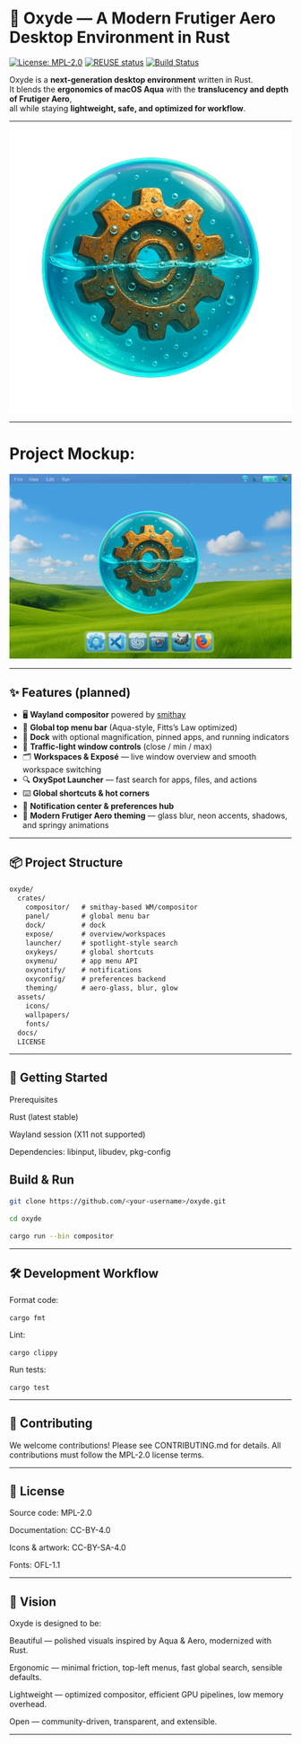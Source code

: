 # 🌌 Oxyde — A Modern Frutiger Aero Desktop Environment in Rust

[![License: MPL-2.0](https://img.shields.io/badge/license-MPL--2.0-blue.svg)](LICENSE)
[![REUSE status](https://api.reuse.software/badge/github.com/0xy1de/oxyde)](https://api.reuse.software/info/github.com/0xy1de/oxyde)
[![Build Status](https://img.shields.io/github/actions/workflow/status/<your-username>/oxyde/ci.yml?branch=main)](https://github.com/<your-username>/oxyde/actions)

Oxyde is a **next-generation desktop environment** written in Rust.  
It blends the **ergonomics of macOS Aqua** with the **translucency and depth of Frutiger Aero**,  
all while staying **lightweight, safe, and optimized for workflow**.

---

<p align="center">
  <img src="/assets/icons/logo.png" alt="Oxyde Logo"/>
</p>

---

# Project Mockup:
<p>
  <img src="/assets/oxyde_reender.png" alt="Oxyde Render Mockup"/>
</p>

---

## ✨ Features (planned)

- 🖥 **Wayland compositor** powered by [smithay](https://github.com/Smithay/smithay)  
- 📑 **Global top menu bar** (Aqua-style, Fitts’s Law optimized)  
- 📂 **Dock** with optional magnification, pinned apps, and running indicators  
- 🔲 **Traffic-light window controls** (close / min / max)  
- 🗂 **Workspaces & Exposé** — live window overview and smooth workspace switching  
- 🔍 **OxySpot Launcher** — fast search for apps, files, and actions  
- ⌨️ **Global shortcuts & hot corners**  
- 🔔 **Notification center & preferences hub**  
- 🎨 **Modern Frutiger Aero theming** — glass blur, neon accents, shadows, and springy animations  

---

## 📦 Project Structure

````text
oxyde/
  crates/
    compositor/   # smithay-based WM/compositor
    panel/        # global menu bar
    dock/         # dock
    expose/       # overview/workspaces
    launcher/     # spotlight-style search
    oxykeys/      # global shortcuts
    oxymenu/      # app menu API
    oxynotify/    # notifications
    oxyconfig/    # preferences backend
    theming/      # aero-glass, blur, glow
  assets/
    icons/
    wallpapers/
    fonts/
  docs/
  LICENSE
````
---

## 🚀 Getting Started

Prerequisites

  Rust (latest stable)

  Wayland session (X11 not supported)

  Dependencies: libinput, libudev, pkg-config


## Build & Run

```bash
git clone https://github.com/<your-username>/oxyde.git
```
```bash
cd oxyde
```
```bash
cargo run --bin compositor
```


---

## 🛠 Development Workflow

Format code:

``` cargo fmt ```

Lint:

``` cargo clippy ```

Run tests:

 ``` cargo test ```



---

## 🤝 Contributing

We welcome contributions! Please see CONTRIBUTING.md for details.
All contributions must follow the MPL-2.0 license terms.


---

## 📜 License

Source code: MPL-2.0

Documentation: CC-BY-4.0

Icons & artwork: CC-BY-SA-4.0

Fonts: OFL-1.1



---

## 🌟 Vision

Oxyde is designed to be:

Beautiful — polished visuals inspired by Aqua & Aero, modernized with Rust.

Ergonomic — minimal friction, top-left menus, fast global search, sensible defaults.

Lightweight — optimized compositor, efficient GPU pipelines, low memory overhead.

Open — community-driven, transparent, and extensible.



---
